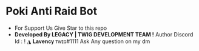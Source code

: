 # Poki Anti Raid Bot
- For Support Us Give Star to this repo
- **Developed By LEGACY | TWIG DEVELOPMENT TEAM !**
Author Discord Id : ! ◮ 𝐋𝐚𝐯𝐞𝐧𝐜𝐲 ᴛᴡɪɢ#1111
Ask Any question on my dm
